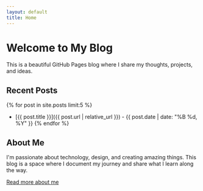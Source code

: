 ```yaml
---
layout: default
title: Home
---
```


# Welcome to My Blog

This is a beautiful GitHub Pages blog where I share my thoughts, projects, and ideas.

## Recent Posts

{% for post in site.posts limit:5 %}
- [{{ post.title }}]({{ post.url | relative_url }}) - {{ post.date | date: "%B %d, %Y" }}
{% endfor %}

## About Me

I'm passionate about technology, design, and creating amazing things. This blog is a space where I document my journey and share what I learn along the way.

[Read more about me](/about)
